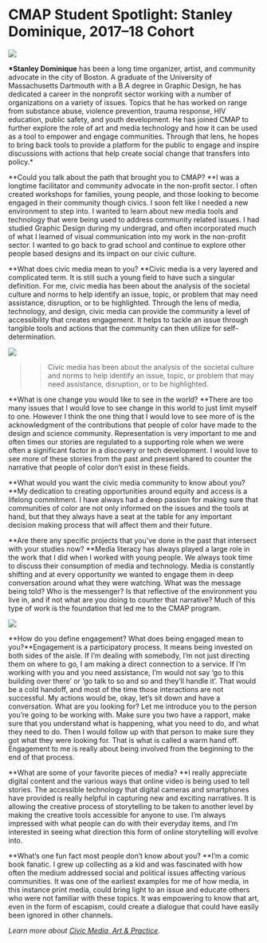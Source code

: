 # CMAP Student Spotlight: Stanley Dominique, 2017–18 Cohort

![](https://res.cloudinary.com/engagement-lab-home/image/upload/v1/homepage-2.0/news/medium/1_vjVWZWlVfVa4r5ZNIxjSEg.jpeg)

**\*Stanley Dominique** has been a long time organizer, artist, and community advocate in the city of Boston. A graduate of the University of Massachusetts Dartmouth with a B.A degree in Graphic Design, he has dedicated a career in the nonprofit sector working with a number of organizations on a variety of issues. Topics that he has worked on range from substance abuse, violence prevention, trauma response, HIV education, public safety, and youth development. He has joined CMAP to further explore the role of art and media technology and how it can be used as a tool to empower and engage communities. Through that lens, he hopes to bring back tools to provide a platform for the public to engage and inspire discussions with actions that help create social change that transfers into policy.\*

**Could you talk about the path that brought you to CMAP?
**I was a longtime facilitator and community advocate in the non-profit sector. I often created workshops for families, young people, and those looking to become engaged in their community though civics. I soon felt like I needed a new environment to step into. I wanted to learn about new media tools and technology that were being used to address community related issues. I had studied Graphic Design during my undergrad, and often incorporated much of what I learned of visual communication into my work in the non-profit sector. I wanted to go back to grad school and continue to explore other people based designs and its impact on our civic culture.

**What does civic media mean to you?
**Civic media is a very layered and complicated term. It is still such a young field to have such a singular definition. For me, civic media has been about the analysis of the societal culture and norms to help identify an issue, topic, or problem that may need assistance, disruption, or to be highlighted. Through the lens of media, technology, and design, civic media can provide the community a level of accessibility that creates engagement. It helps to tackle an issue through tangible tools and actions that the community can then utilize for self-determination.

![](https://res.cloudinary.com/engagement-lab-home/image/upload/v1/homepage-2.0/news/medium/1_SdqKbvqoiPg98-DeZpsj5w.jpeg)

> > Civic media has been about the analysis of the societal culture and norms to help identify an issue, topic, or problem that may need assistance, disruption, or to be highlighted.

**What is one change you would like to see in the world?
**There are too many issues that I would love to see change in this world to just limit myself to one. However I think the one thing that I would love to see more of is the acknowledgment of the contributions that people of color have made to the design and science community. Representation is very important to me and often times our stories are regulated to a supporting role when we were often a significant factor in a discovery or tech development. I would love to see more of these stories from the past and present shared to counter the narrative that people of color don’t exist in these fields.

**What would you want the civic media community to know about you?
**My dedication to creating opportunities around equity and access is a lifelong commitment. I have always had a deep passion for making sure that communities of color are not only informed on the issues and the tools at hand, but that they always have a seat at the table for any important decision making process that will affect them and their future.

**Are there any specific projects that you’ve done in the past that intersect with your studies now?
**Media literacy has always played a large role in the work that I did when I worked with young people. We always took time to discuss their consumption of media and technology. Media is constantly shifting and at every opportunity we wanted to engage them in deep conversation around what they were watching. What was the message being told? Who is the messenger? Is that reflective of the environment you live in, and if not what are you doing to counter that narrative? Much of this type of work is the foundation that led me to the CMAP program.

![](https://res.cloudinary.com/engagement-lab-home/image/upload/v1/homepage-2.0/news/medium/1_D-rtXDOcietgKMTamgNcjw.jpeg)

**How do you define engagement? What does being engaged mean to you?**Engagement is a participatory process. It means being invested on both sides of the aisle. If I’m dealing with somebody, I’m not just directing them on where to go, I am making a direct connection to a service. If I’m working with you and you need assistance, I’m would not say ‘go to this building over there’ or ‘go talk to so and so and they’ll handle it’. That would be a cold handoff, and most of the time those interactions are not successful. My actions would be, okay, let’s sit down and have a conversation. What are you looking for? Let me introduce you to the person you’re going to be working with. Make sure you two have a rapport, make sure that you understand what is happening, what you need to do, and what they need to do. Then I would follow up with that person to make sure they got what they were looking for. That is what is called a warm hand off. Engagement to me is really about being involved from the beginning to the end of that process.

**What are some of your favorite pieces of media?
**I really appreciate digital content and the various ways that online video is being used to tell stories. The accessible technology that digital cameras and smartphones have provided is really helpful in capturing new and exciting narratives. It is allowing the creative process of storytelling to be taken to another level by making the creative tools accessible for anyone to use. I’m always impressed with what people can do with their everyday items, and I’m interested in seeing what direction this form of online storytelling will evolve into.

**What’s one fun fact most people don’t know about you?
**I’m a comic book fanatic. I grew up collecting as a kid and was fascinated with how often the medium addressed social and political issues affecting various communities. It was one of the earliest examples for me of how media, in this instance print media, could bring light to an issue and educate others who were not familiar with these topics. It was empowering to know that art, even in the form of escapism, could create a dialogue that could have easily been ignored in other channels.

_Learn more about [Civic Media, Art & Practice](https://elab.emerson.edu/cmap)._
